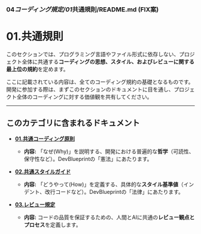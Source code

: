 ### 04*コーディング規定/01*共通規則/README.md (FIX案)

# 01.共通規則

このセクションでは、プログラミング言語やファイル形式に依存しない、プロジェクト全体に共通する**コーディングの思想、スタイル、およびレビューに関する最上位の規約**を定めます。

ここに記載されている内容は、全てのコーディング規約の基礎となるものです。開発に参加する際は、まずこのセクションのドキュメントに目を通し、プロジェクト全体のコーディングに対する価値観を共有してください。

---

## このカテゴリに含まれるドキュメント

- **[01.共通コーディング原則](./01_共通コーディング原則.md)**
  - **内容:** 「なぜ(Why)」を説明する、開発における普遍的な**哲学**（可読性、保守性など）。DevBlueprintの「憲法」にあたります。

- **[02.共通スタイルガイド](./02_共通スタイルガイド.md)**
  - **内容:** 「どうやって(How)」を定義する、具体的な**スタイル基準値**（インデント、改行コードなど）。DevBlueprintの「法律」にあたります。

- **[03.レビュー規定](./03_レビュー規定.md)**
  - **内容:** コードの品質を保証するための、人間とAIに共通の**レビュー観点とプロセス**を定義します。
